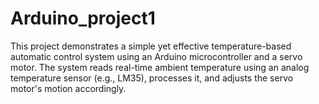 # Arduino_project1
This project demonstrates a simple yet effective temperature-based automatic control system using an Arduino microcontroller and a servo motor. The system reads real-time ambient temperature using an analog temperature sensor (e.g., LM35), processes it, and adjusts the servo motor's motion accordingly.
